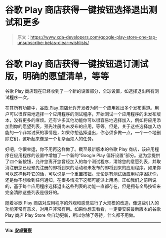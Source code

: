 # 谷歌 Play 商店获得一键按钮选择退出测试和更多

> 原文：<https://www.xda-developers.com/google-play-store-one-tap-unsubscribe-betas-clear-wishlists/>

# 谷歌 Play 商店获得一键按钮退订测试版，明确的愿望清单，等等

谷歌 Play 商店现在已经收到了一个新的设置部分，全球设置，如选择退出所有测试程序一次。

在其所有功能中，[谷歌 Play 商店](https://www.xda-developers.com/google-play-store-dark-theme-android-10/)允许开发者为同一个应用推出多个发布渠道。用户可以很容易地选择一个应用程序的测试程序，开始测试一个应用程序的未发布版本，没有更多的麻烦。还有许多其他功能你可以很容易地选择加入，例如将应用添加到你的愿望列表，预先注册尚未发布的应用，等等。但是，关于这些选择加入功能的一个非常讨厌的事情是，如果你想选择退出，你必须多做一点，一个一个地删除它们，这听起来像是一个复杂而烦人的任务。

好吧，你很幸运，你不用再这样做了。截至最新版本的谷歌 Play 商店，该应用程序在应用程序的设置中增加了一个新的“Google Play 偏好设置”部分。这为您提供了四个新按钮，允许您离开您曾经加入的每个测试程序，清除您的意愿列表，并取消注册您已经预先注册的即将到来的活动和未发布的即将到来的应用程序。如果你可以这样称呼它的话，可以说是一个重置按钮。无论是有测试版应用程序困扰你，还是你不想收到任何通知，在很多情况下这都可能派上用场。正如我们之前所说的，基于每个应用程序选择退出这些列表的功能一直都存在，但是拥有全局按钮来完全清除这些列表是很好的。

随着谷歌 Play 商店对应用程序的外观和感觉进行了大规模的改造，像这些引入的功能非常有意义，对用户非常有用。如果你想去看看，一定要安装最新版本的谷歌 Play 商店 Play Store 会自动更新，所以你除了等待，什么都不用做。

* * *

**Via: [安卓警察](https://www.androidpolice.com/2019/09/28/google-play-adds-one-tap-options-for-leaving-all-beta-programs-clearing-wishlist-and-more/)**